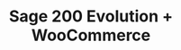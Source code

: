---
title: "Sage 200 Evolution + WooCommerce"
seoTitle: "Sage 200 Evolution WooCommerce Integration"
seoDescription: "Integrate Sage 200 Evolution and WooCommerce, and you'll be able to streamline your workflow, simplify the ordering process and save time - and money. Find out more about how a Sage 200 Evolution WooCommerce Integration can help your business."
lead: "Let Stock2Shop send product updates from Sage 200 Evolution to WooCommerce, as well as automatically raise online orders directly into your ERP and instruct your warehouse to fulfill the order. Here’s how we can help you streamline your workflow."
type: "source-channel"
source: "sage-200-evolution"
channel: "woocommerce"
image: "/images/sap-shopify.png"
imageAlt: woocommerce logo
tags: []
aliases:
    - /integrations/sage-evolution-woocommerce/
---